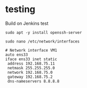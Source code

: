 # testing
Build on Jenkins test
```
sudo apt -y install openssh-server
```


```
sudo nano /etc/network/interfaces

# Network interface VM1
auto ens33
iface ens33 inet static
 address 192.168.75.11
 netmask 255.255.255.0
 network 192.168.75.0
 gateway 192.168.75.2
 dns-nameservers 8.8.8.8

```
